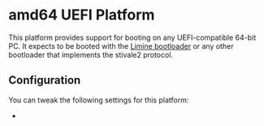 # amd64 UEFI Platform
This platform provides support for booting on any UEFI-compatible 64-bit PC. It expects to be booted with the [Limine bootloader](https://limine-bootloader.org) or any other bootloader that implements the stivale2 protocol.

## Configuration
You can tweak the following settings for this platform:

- 

